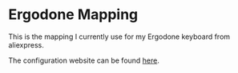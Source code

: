 # Ergodone Mapping

This is the mapping I currently use for my Ergodone keyboard from aliexpress.

The configuration website can be found <a href="https://config.qmk.fm/#/ktec/ergodone/LAYOUT_ergodox">here</a>.

